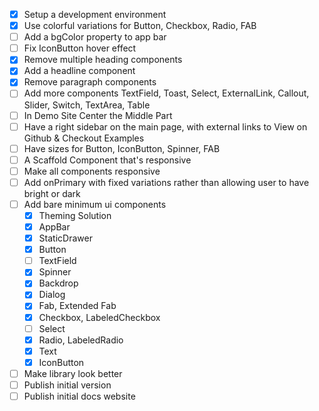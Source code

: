 - [x] Setup a development environment
- [x] Use colorful variations for Button, Checkbox, Radio, FAB
- [ ] Add a bgColor property to app bar
- [ ] Fix IconButton hover effect
- [x] Remove multiple heading components
- [x] Add a headline component
- [x] Remove paragraph components
- [ ] Add more components TextField, Toast, Select, ExternalLink, Callout, Slider, Switch, TextArea, Table
- [ ] In Demo Site Center the Middle Part
- [ ] Have a right sidebar on the main page, with external links to View on Github & Checkout Examples
- [ ] Have sizes for Button, IconButton, Spinner, FAB
- [ ] A Scaffold Component that's responsive
- [ ] Make all components responsive
- [ ] Add onPrimary with fixed variations rather than allowing user to have bright or dark
- [ ] Add bare minimum ui components
    - [x] Theming Solution
    - [x] AppBar
    - [x] StaticDrawer
    - [x] Button
    - [ ] TextField
    - [x] Spinner
    - [x] Backdrop
    - [x] Dialog
    - [x] Fab, Extended Fab
    - [x] Checkbox, LabeledCheckbox
    - [ ] Select
    - [x] Radio, LabeledRadio
    - [x] Text
    - [x] IconButton
- [ ] Make library look better
- [ ] Publish initial version
- [ ] Publish initial docs website
